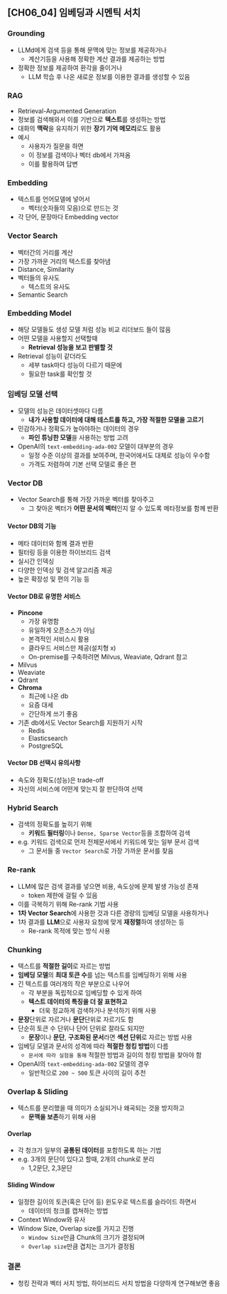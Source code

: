 ## [CH06_04] 임베딩과 시멘틱 서치

### Grounding
- LLMd에게 검색 등을 통해 문맥에 맞는 정보를 제공하거나
  - 계산기등을 사용해 정확한 계산 결과를 제공하는 방법
- 정확한 정보를 제공하여 환각을 줄이거나
  - LLM 학습 후 나온 새로운 정보를 이용한 결과를 생성할 수 있음

### RAG
- Retrieval-Argumented Generation
- 정보를 검색해와서 이를 기반으로 **텍스트**를 생성하는 방법
- 대화의 **맥락**을 유지하기 위한 **장기 기억 메모리**로도 활용
- 예시
  - 사용자가 질문을 하면
  - 이 정보를 검색이나 벡터 db에서 가져옴
  - 이를 활용하여 답변

### Embedding
- 텍스트를 언어모델에 넣어서
  - 벡터(숫자들의 모음)으로 만드는 것
- 각 단어, 문장마다 Embedding vector

### Vector Search
- 벡터간의 거리를 계산
- 가장 가까운 거리의 텍스트를 찾아냄
- Distance, Similarity
- 벡터들의 유사도
  - 텍스트의 유사도
- Semantic Search

### Embedding Model
- 해당 모델들도 생성 모델 처럼 성능 비교 리더보드 들이 많음
- 어떤 모델을 사용할지 선택할때
  - **Retrieval 성능을 보고 판별할 것**
- Retrieval 성능이 같더라도
  - 세부 task마다 성능이 다르기 때문에
  - 필요한 task를 확인할 것

### 임베딩 모델 선택
- 모델의 성능은 데이터셋마다 다름
  - **내가 사용할 데이터에 대해 테스트를 하고, 가장 적절한 모델을 고르기**
- 민감하거나 정확도가 높아야하는 데이터의 경우
  - **파인 튜닝한 모델**을 사용하는 방법 고려
- OpenAI의 `text-embedding-ada-002` 모델이 대부분의 경우
  - 일정 수준 이상의 결과를 보여주며, 한국어에서도 대체로 성능이 우수함
  - 가격도 저렴하여 기본 선택 모델로 좋은 편
  
### Vector DB
- Vector Search를 통해 가장 가까운 벡터를 찾아주고
  - 그 찾아온 벡터가 **어떤 문서의 벡터**인지 알 수 있도록 메타정보를 함께 반환

#### Vector DB의 기능
- 메타 데이터와 함께 결과 반환
- 필터링 등을 이용한 하이브리드 검색
- 실시간 인덱싱
- 다양한 인덱싱 및 검색 알고리즘 제공
- 높은 확장성 및 편의 기능 등

#### Vector DB로 유명한 서비스
- **Pincone**
  - 가장 유명함
  - 유일하게 오픈소스가 아님
  - 본격적인 서비스시 활용
  - 클라우드 서비스만 제공(설치형 x)
  - On-premise를 구축하려면 Milvus, Weaviate, Qdrant 참고
- Milvus
- Weaviate
- Qdrant
- **Chroma**
  - 최근에 나온 db
  - 요즘 대세
  - 간단하게 쓰기 좋음
- 기존 db에서도 Vector Search를 지원하기 시작
  - Redis
  - Elasticsearch
  - PostgreSQL

#### Vector DB 선택시 유의사항
- 속도와 정확도(성능)은 trade-off
- 자신의 서비스에 어떤게 맞는지 잘 판단하여 선택

### Hybrid Search
- 검색의 정확도를 높히기 위해
  - **키워드 필터링**이나 `Dense, Sparse Vector`등을 조합하여 검색
- e.g. 키워드 검색으로 먼저 전체문서에서 키워드에 맞는 일부 문서 검색
  - 그 문서들 중 `Vector Search`로 가장 가까운 문서를 찾음

### Re-rank
- LLM에 많은 검색 결과를 넣으면 비용, 속도상에 문제 발생 가능성 존재
  - token 제한에 걸릴 수 있음
- 이를 극복하기 위해 Re-rank 기법 사용
- **1차 Vector Search**에 사용한 것과 다른 경량의 임베딩 모델을 사용하거나
- 1차 결과를 **LLM**으로 사용자 요청에 맞게 **재정렬**하여 생성하는 등
  - Re-rank 목적에 맞는 방식 사용

### Chunking
- 텍스트를 **적절한 길이**로 자르는 방법
- **임베딩 모델**의 **최대 토큰 수**를 넘는 텍스트를 임베딩하기 위해 사용
- 긴 텍스트를 여러개의 작은 부분으로 나우어
  - 각 부분을 독립적으로 임베딩할 수 있게 하여
  - **텍스트 데이터의 특징을 더 잘 표현하고**
    - 더욱 정교하게 검색하거나 분석하기 위해 사용
- **문장**단위로 자르거나 **문단**단위로 자르기도 함
- 단순히 토큰 수 단위나 단어 단위로 잘라도 되지만
  - **문장**이나 **문단**, **구조화된 문서**라면 **섹션 단위**로 자르는 방법 사용
- 임베딩 모델과 문서의 성격에 따라 **적절한 청킹 방법**이 다름
  - `문서에 따라 실험을 통해` 적절한 방법과 길이의 청킹 방법을 찾아야 함
- OpenAI의 `text-embedding-ada-002` 모델의 경우
  - 일반적으로 `200 ~ 500` 토큰 사이의 길이 추천

### Overlap & Sliding
- 텍스트를 분리했을 때 의미가 소실되거나 왜곡되는 것을 방지하고
  - **문맥을 보존**하기 위해 사용

#### Overlap
- 각 청크가 일부의 **공통된 데이터**를 포함하도록 하는 기법
- e.g. 3개의 문단이 있다고 할때, 2개의 chunk로 분리
  - 1,2문단, 2,3문단

#### Sliding Window
- 일정한 길이의 토큰(혹은 단어 등) 윈도우로 텍스트를 슬라이드 하면서
  - 데이터의 청크를 캡쳐하는 방법
- Context Window와 유사
- Window Size, Overlap size를 가지고 진행
  - `Window Size`만큼 Chunk의 크기가 결정되며
  - `Overlap size`만큼 겹치는 크기가 결정됨

### 결론
- 청킹 전략과 벡터 서치 방법, 하이브리드 서치 방법을 다양하게 연구해보면 좋음
